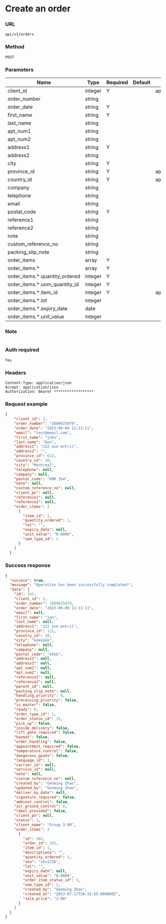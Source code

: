 # Create an order

### URL

```text
api/v1/orders
```

### Method

```text
POST
```

### Parameters

| Name                           | Type    | Required | Default | Description      |
|--------------------------------|---------|----------|---------|------------------|
| client_id                      | integer | Y        |         | api/v1/clients   |
| order_number                   | string  |          |         |                  |
| order_date                     | string  | Y        |         |                  |
| first_name                     | string  | Y        |         |                  |
| last_name                      | string  |          |         |                  |
| apt_num1                       | string  |          |         |                  |
| apt_num2                       | string  |          |         |                  |
| address1                       | string  | Y        |         |                  |
| address2                       | string  |          |         |                  |
| city                           | string  | Y        |         |                  |
| province_id                    | string  | Y        |         | api/v1/provinces |
| country_id                     | string  | Y        |         | api/v1/countries |
| company                        | string  |          |         |                  |
| telephone                      | string  |          |         |                  |
| email                          | string  |          |         |                  |
| postal_code                    | string  | Y        |         |                  |
| reference1                     | string  |          |         |                  |
| reference2                     | string  |          |         |                  |
| note                           | string  |          |         |                  |
| custom_reference_no            | string  |          |         |                  |
| packing_slip_note              | string  |          |         |                  |
| order_items                    | array   | Y        |         |                  |
| order_items.*                  | array   | Y        |         |                  |
| order_items.*.quantity_ordered | integer | Y        |         |                  |
| order_items.*.uom_quantity_id  | integer | Y        |         |                  |
| order_items.*.item_id          | integer | Y        |         | api/v1/items     |
| order_items.*.lot              | integer |          |         |                  |
| order_items.*.expiry_date      | date    |          |         |                  |
| order_items.*.unit_value       | integer |          |         |                  |


### Note
```text

```

### Auth required

```text
Yes
```

### Headers

```text
Content-Type: application/json
Accept: application/json
Authorization: Bearer ******************
```

### Request example

```json
{
    "client_id": 1,
    "order_number": "1689625979",
    "order_date": "2023-09-09 11:11:11",
    "email": "test@email.com",
    "first_name": "john",
    "last_name": "Don",
    "address1": "222 ave mntril",
    "address2": "",
    "province_id": 612,
    "country_id": 38,
    "city": "Montreal",
    "telephone": null,
    "company": null,
    "postal_code": "H9R 3S4",
    "note": null,
    "custom_reference_no": null,
    "client_po": null,
    "reference1": null,
    "reference2": null,
    "order_items": [
      {
        "item_id": 1,
        "quantity_ordered": 1,
        "lot": "",
        "expiry_date": null,
        "unit_value": "0.0000",
        "uom_type_id": 1
      }
    ]
  }
```

### Success response


```json
{
  "success": true,
  "message": "Operation has been successfully completed!",
  "data": {
    "id": 341,
    "client_id": 1,
    "order_number": 1689625979,
    "order_date": "2023-09-09 11:11:11",
    "email": null,
    "first_name": "jon",
    "last_name": null,
    "address1": "222 ave mntril",
    "province_id": 121,
    "country_id": 38,
    "city": "kkkkkkk",
    "telephone": null,
    "company": null,
    "postal_code": "kkkk",
    "address2": null,
    "address3": null,
    "apt_num1": null,
    "apt_num2": null,
    "reference1": null,
    "reference2": null,
    "parent_id": null,
    "packing_slip_note": null,
    "handling_priority": 0,
    "processing_priority": false,
    "is_master": false,
    "ready": 0,
    "order_type_id": 1,
    "order_status_id": 15,
    "pick_up": false,
    "inside_delivery": false,
    "lift_gate_required": false,
    "hazmat": false,
    "order_handling": false,
    "appointment_required": false,
    "temperature_control": false,
    "dangerous_goods": false,
    "language_id": 1,
    "carrier_id": null,
    "service_id": null,
    "note": null,
    "custom_reference_no": null,
    "created_by": "Genming Zhao",
    "updated_by": "Genming Zhao",
    "deliver_by_date": null,
    "signature_required": false,
    "ambient_control": false,
    "air_ground_control": 0,
    "label_provided": false,
    "client_po": null,
    "status": 1,
    "client_name": "Group 3-DM",
    "order_items": [
      {
        "id": 583,
        "order_id": 341,
        "item_id": 1,
        "descriptions": "",
        "quantity_ordered": 1,
        "sku": "sku1236",
        "lot": "",
        "expiry_date": null,
        "unit_value": "0.0000",
        "order_item_status_id": 1,
        "uom_type_id": 1,
        "created_by": "Genming Zhao",
        "created_at": "2023-07-17T20:32:59.000000Z",
        "sale_price": "3.00"
      }
    ]
  }
}
```
